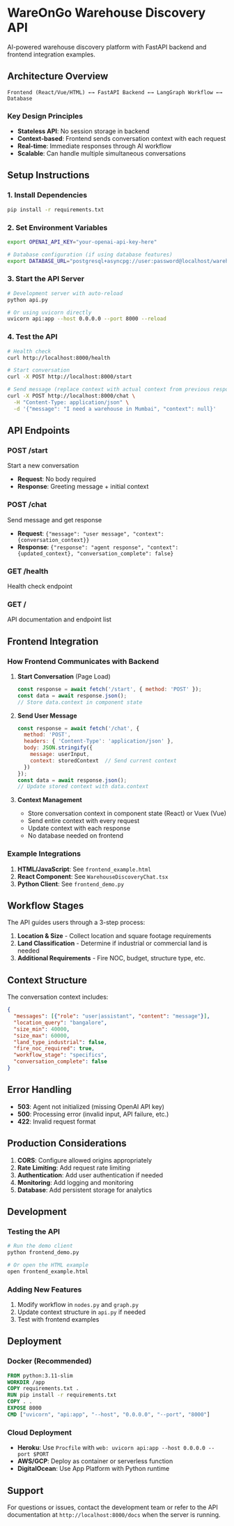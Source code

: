 # WareOnGo Warehouse Discovery API

AI-powered warehouse discovery platform with FastAPI backend and frontend integration examples.

## Architecture Overview

```
Frontend (React/Vue/HTML) ←→ FastAPI Backend ←→ LangGraph Workflow ←→ Database
```

### Key Design Principles
- **Stateless API**: No session storage in backend
- **Context-based**: Frontend sends conversation context with each request
- **Real-time**: Immediate responses through AI workflow
- **Scalable**: Can handle multiple simultaneous conversations

## Setup Instructions

### 1. Install Dependencies
```bash
pip install -r requirements.txt
```

### 2. Set Environment Variables
```bash
export OPENAI_API_KEY="your-openai-api-key-here"

# Database configuration (if using database features)
export DATABASE_URL="postgresql+asyncpg://user:password@localhost/warehouse_db"
```

### 3. Start the API Server
```bash
# Development server with auto-reload
python api.py

# Or using uvicorn directly
uvicorn api:app --host 0.0.0.0 --port 8000 --reload
```

### 4. Test the API
```bash
# Health check
curl http://localhost:8000/health

# Start conversation
curl -X POST http://localhost:8000/start

# Send message (replace context with actual context from previous response)
curl -X POST http://localhost:8000/chat \
  -H "Content-Type: application/json" \
  -d '{"message": "I need a warehouse in Mumbai", "context": null}'
```

## API Endpoints

### POST /start
Start a new conversation
- **Request**: No body required
- **Response**: Greeting message + initial context

### POST /chat
Send message and get response
- **Request**: `{"message": "user message", "context": {conversation_context}}`
- **Response**: `{"response": "agent response", "context": {updated_context}, "conversation_complete": false}`

### GET /health
Health check endpoint

### GET /
API documentation and endpoint list

## Frontend Integration

### How Frontend Communicates with Backend

1. **Start Conversation** (Page Load)
   ```javascript
   const response = await fetch('/start', { method: 'POST' });
   const data = await response.json();
   // Store data.context in component state
   ```

2. **Send User Message**
   ```javascript
   const response = await fetch('/chat', {
     method: 'POST',
     headers: { 'Content-Type': 'application/json' },
     body: JSON.stringify({
       message: userInput,
       context: storedContext  // Send current context
     })
   });
   const data = await response.json();
   // Update stored context with data.context
   ```

3. **Context Management**
   - Store conversation context in component state (React) or Vuex (Vue)
   - Send entire context with every request
   - Update context with each response
   - No database needed on frontend

### Example Integrations

1. **HTML/JavaScript**: See `frontend_example.html`
2. **React Component**: See `WarehouseDiscoveryChat.tsx`
3. **Python Client**: See `frontend_demo.py`

## Workflow Stages

The API guides users through a 3-step process:

1. **Location & Size** - Collect location and square footage requirements
2. **Land Classification** - Determine if industrial or commercial land is needed
3. **Additional Requirements** - Fire NOC, budget, structure type, etc.

## Context Structure

The conversation context includes:
```json
{
  "messages": [{"role": "user|assistant", "content": "message"}],
  "location_query": "bangalore",
  "size_min": 40000,
  "size_max": 60000,
  "land_type_industrial": false,
  "fire_noc_required": true,
  "workflow_stage": "specifics",
  "conversation_complete": false
}
```

## Error Handling

- **503**: Agent not initialized (missing OpenAI API key)
- **500**: Processing error (invalid input, API failure, etc.)
- **422**: Invalid request format

## Production Considerations

1. **CORS**: Configure allowed origins appropriately
2. **Rate Limiting**: Add request rate limiting
3. **Authentication**: Add user authentication if needed
4. **Monitoring**: Add logging and monitoring
5. **Database**: Add persistent storage for analytics

## Development

### Testing the API
```bash
# Run the demo client
python frontend_demo.py

# Or open the HTML example
open frontend_example.html
```

### Adding New Features
1. Modify workflow in `nodes.py` and `graph.py`
2. Update context structure in `api.py` if needed
3. Test with frontend examples

## Deployment

### Docker (Recommended)
```dockerfile
FROM python:3.11-slim
WORKDIR /app
COPY requirements.txt .
RUN pip install -r requirements.txt
COPY . .
EXPOSE 8000
CMD ["uvicorn", "api:app", "--host", "0.0.0.0", "--port", "8000"]
```

### Cloud Deployment
- **Heroku**: Use `Procfile` with `web: uvicorn api:app --host 0.0.0.0 --port $PORT`
- **AWS/GCP**: Deploy as container or serverless function
- **DigitalOcean**: Use App Platform with Python runtime

## Support

For questions or issues, contact the development team or refer to the API documentation at `http://localhost:8000/docs` when the server is running.